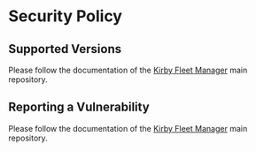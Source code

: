 # Security Policy

## Supported Versions

Please follow the documentation of the [Kirby Fleet Manager](https://github.com/philipptrenz/kirby-fleet-manager) main repository.

## Reporting a Vulnerability

Please follow the documentation of the [Kirby Fleet Manager](https://github.com/philipptrenz/kirby-fleet-manager) main repository.

